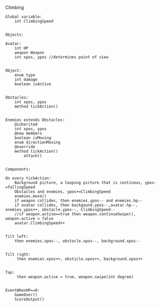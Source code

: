 Climbing

    Global variable:
        int ClimbingSpeed


    Objects:

    Avatar:
        int HP
        weapon Weapon
        int xpos, ypos //determines point of view


    Object:
        enum type
        int damage
        boolean isActive


    Obstacles:
        int xpos, ypos
        method tickAction()


    Enemies extends Obstacles:
        @inherited
        int xpos, ypos
        @new members
        boolean isMoving
        enum directionMoving 
        @override
        method tickAction()
            attack()


    Components:

    On every tickAction:
        Background picture, a looping picture that is continous, ypos-=fallingSpeed
        Obstacles and enemies, ypos+=ClimbingSpeed  
        enemies.move()
        if weapon collides, then enemies.ypos-- and enemies.hp--
        if avatar collides, then backgound.ypos--,avatar.hp--, enemies.ypos++, obstacle.ypos--, ClimbingSpeed--
        //if weapon.active==true then weapon.continueSwipe(), weapon.active = false
        avatar.ClimbingSpeed++


    Tilt left:
        then enemies.xpos--, obstacle.xpos--, background.xpos--


    Tilt right:
         then enemies.xpos++, obsticle.xpos++, background.xpos++


    Tap:
         then weapon.active = true, weapon.swipe(int degree)


    EventWhenHP==0:
        GameOver()
        ScoreOutput()
